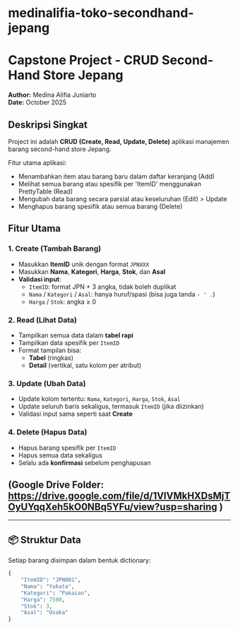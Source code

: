 # medinalifia-toko-secondhand-jepang

# Capstone Project - CRUD Second-Hand Store Jepang

**Author:** Medina Alifia Juniarto  
**Date:** October 2025

## Deskripsi Singkat

Project ini adalah **CRUD (Create, Read, Update, Delete)** aplikasi manajemen barang second-hand store Jepang.  

Fitur utama aplikasi:

- Menambahkan item atau barang baru dalam daftar keranjang (Add)
- Melihat semua barang atau spesifik per 'ItemID' menggunakan PrettyTable (Read)
- Mengubah data barang secara parsial atau keseluruhan  (Edit) > Update
- Menghapus barang spesifik atau semua barang  (Delete)

## Fitur Utama

### 1. Create (Tambah Barang)
- Masukkan **ItemID** unik dengan format `JPNXXX`  
- Masukkan **Nama**, **Kategori**, **Harga**, **Stok**, dan **Asal**  
- **Validasi input**:
  - `ItemID`: format JPN + 3 angka, tidak boleh duplikat  
  - `Nama` / `Kategori` / `Asal`: hanya huruf/spasi (bisa juga tanda `- ' .`)  
  - `Harga` / `Stok`: angka ≥ 0  

### 2. Read (Lihat Data)
- Tampilkan semua data dalam **tabel rapi**  
- Tampilkan data spesifik per `ItemID`  
- Format tampilan bisa:
  - **Tabel** (ringkas)  
  - **Detail** (vertikal, satu kolom per atribut)  

### 3. Update (Ubah Data)
- Update kolom tertentu: `Nama`, `Kategori`, `Harga`, `Stok`, `Asal`  
- Update seluruh baris sekaligus, termasuk `ItemID` (jika diizinkan)  
- Validasi input sama seperti saat **Create**  

### 4. Delete (Hapus Data)
- Hapus barang spesifik per `ItemID`  
- Hapus semua data sekaligus  
- Selalu ada **konfirmasi** sebelum penghapusan  

## (Google Drive Folder: https://drive.google.com/file/d/1VIVMkHXDsMjTOyUYqqXeh5kO0NBq5YFu/view?usp=sharing )
---

## 📦 Struktur Data

Setiap barang disimpan dalam bentuk dictionary:

```python
{
    "ItemID": "JPN001",
    "Nama": "Yukata",
    "Kategori": "Pakaian",
    "Harga": 7500,
    "Stok": 3,
    "Asal": "Osaka"
}



